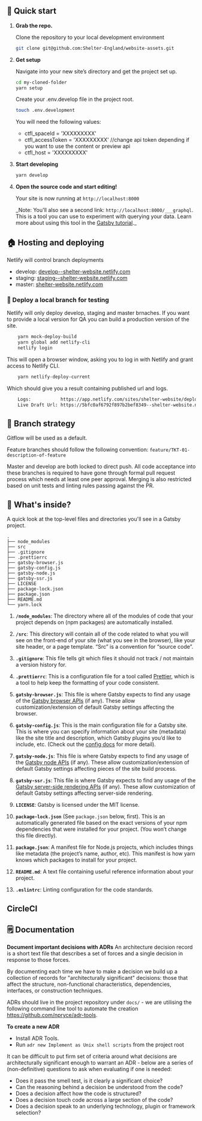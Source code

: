 ## 🚀 Quick start

1.  **Grab the repo.**

    Clone the repository to your local development environment

    ```sh
    git clone git@github.com:Shelter-England/website-assets.git
    ```

2.  **Get setup**

    Navigate into your new site’s directory and get the project set up.

    ```sh
    cd my-cloned-folder
    yarn setup
    ```

    Create your .env.develop file in the project root.

    ```sh
    touch .env.development
    ```

    You will need the following values:

    - ctfl_spaceId = 'XXXXXXXXX'
    - ctfl_accessToken = 'XXXXXXXXX' //change api token depending if you want to use the content or preview api
    - ctfl_host = 'XXXXXXXXX'

3)  **Start developing**

    ```sh
    yarn develop
    ```

4)  **Open the source code and start editing!**

    Your site is now running at `http://localhost:8000`

    \_Note: You'll also see a second link: `http://localhost:8000/___graphql`. This is a tool you can use to experiment with querying your data. Learn more about using this tool in the [Gatsby tutorial](https://www.gatsbyjs.org/tutorial/part-five/#introducing-graphiql).\_

## 🏠 Hosting and deploying

Netlify will control branch deployments

- develop: [develop--shelter-website.netlify.com](develop--shelter-website.netlify.com)
- staging: [staging--shelter-website.netlify.com](staging--shelter-website.netlify.com)
- master: [shelter-website.netlify.com](shelter-website.netlify.com)

### 📌 Deploy a local branch for testing

Netlify will only deploy develop, staging and master brnaches. If you want to provide a local version for QA you can build a production version of the site.

```sh
    yarn mock-deploy-build
    yarn global add netlify-cli
    netlify login
```

This will open a browser window, asking you to log in with Netlify and grant access to Netlify CLI.

```sh
    yarn netlify-deploy-current
```

Which should give you a result containing published url and logs.

```sh
    Logs:           https://app.netlify.com/sites/shelter-website/deploys/5bfc0af6792f897b2bef8349
    Live Draft Url: https://5bfc0af6792f897b2bef8349--shelter-website.netlify.com
```

## 🌿 Branch strategy

Gitflow will be used as a default.

Feature branches should follow the following convention: `feature/TKT-01-description-of-feature`

Master and develop are both locked to direct push. All code acceptance into these branches is required to have gone through formal pull request process which needs at least one peer approval. Merging is also restricted based on unit tests and linting rules passing against the PR.

## 🧐 What's inside?

A quick look at the top-level files and directories you'll see in a Gatsby project.

    .
    ├── node_modules
    ├── src
    ├── .gitignore
    ├── .prettierrc
    ├── gatsby-browser.js
    ├── gatsby-config.js
    ├── gatsby-node.js
    ├── gatsby-ssr.js
    ├── LICENSE
    ├── package-lock.json
    ├── package.json
    ├── README.md
    └── yarn.lock

1.  **`/node_modules`**: The directory where all of the modules of code that your project depends on (npm packages) are automatically installed.

2.  **`/src`**: This directory will contain all of the code related to what you will see on the front-end of your site (what you see in the browser), like your site header, or a page template. “Src” is a convention for “source code”.

3.  **`.gitignore`**: This file tells git which files it should not track / not maintain a version history for.

4.  **`.prettierrc`**: This is a configuration file for a tool called [Prettier](https://prettier.io/), which is a tool to help keep the formatting of your code consistent.

5.  **`gatsby-browser.js`**: This file is where Gatsby expects to find any usage of the [Gatsby browser APIs](https://www.gatsbyjs.org/docs/browser-apis/) (if any). These allow customization/extension of default Gatsby settings affecting the browser.

6.  **`gatsby-config.js`**: This is the main configuration file for a Gatsby site. This is where you can specify information about your site (metadata) like the site title and description, which Gatsby plugins you’d like to include, etc. (Check out the [config docs](https://www.gatsbyjs.org/docs/gatsby-config/) for more detail).

7.  **`gatsby-node.js`**: This file is where Gatsby expects to find any usage of the [Gatsby node APIs](https://www.gatsbyjs.org/docs/node-apis/) (if any). These allow customization/extension of default Gatsby settings affecting pieces of the site build process.

8.  **`gatsby-ssr.js`**: This file is where Gatsby expects to find any usage of the [Gatsby server-side rendering APIs](https://www.gatsbyjs.org/docs/ssr-apis/) (if any). These allow customization of default Gatsby settings affecting server-side rendering.

9.  **`LICENSE`**: Gatsby is licensed under the MIT license.

10. **`package-lock.json`** (See `package.json` below, first). This is an automatically generated file based on the exact versions of your npm dependencies that were installed for your project. (You won’t change this file directly).

11. **`package.json`**: A manifest file for Node.js projects, which includes things like metadata (the project’s name, author, etc). This manifest is how yarn knows which packages to install for your project.

12. **`README.md`**: A text file containing useful reference information about your project.

13. **`.eslintrc`**: Linting configuration for the code standards.

## CircleCI

## 🗒️ Documentation

**Document important decisions with ADRs**
An architecture decision record is a short text file that describes a set of forces and a single decision in response to those forces.

By documenting each time we have to make a decision we build up a collection of records for "architecturally significant" decisions: those that affect the structure, non-functional characteristics, dependencies, interfaces, or construction techniques.

ADRs should live in the project repository under `docs/` - we are utilising the following command line tool to automate the creation https://github.com/npryce/adr-tools.

**To create a new ADR**

- Install ADR Tools.
- Run `adr new Implement as Unix shell scripts` from the project root

It can be difficult to put firm set of criteria around what decisions are architecturally significant enough to warrant an ADR - below are a series of (non-definitive) questions to ask when evaluating if one is needed:

- Does it pass the smell test, is it clearly a significant choice?
- Can the reasoning behind a decision be understood from the code?
- Does a decision affect how the code is structured?
- Does a decision touch code across a large section of the code?
- Does a decision speak to an underlying technology, plugin or framework selection?

